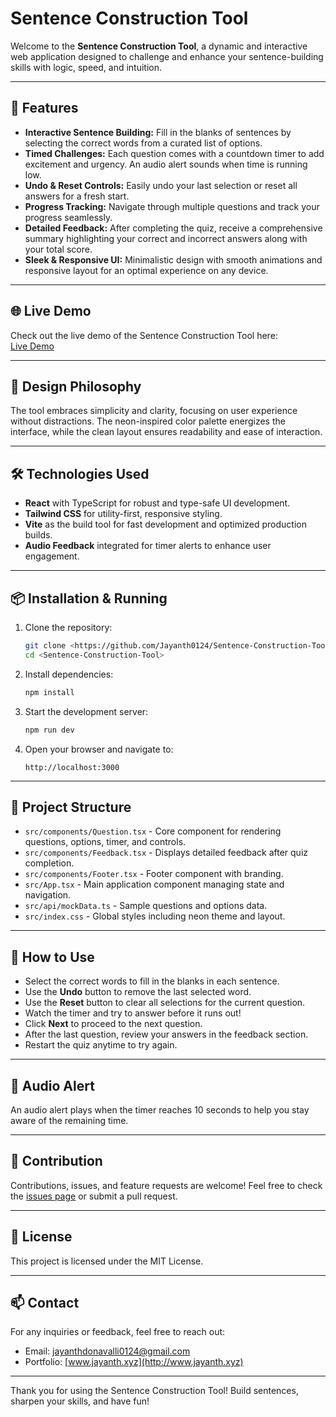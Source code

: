 # Sentence Construction Tool

Welcome to the **Sentence Construction Tool**, a dynamic and interactive web application designed to challenge and enhance your sentence-building skills with logic, speed, and intuition.

---

## 🚀 Features

- **Interactive Sentence Building:** Fill in the blanks of sentences by selecting the correct words from a curated list of options.
- **Timed Challenges:** Each question comes with a countdown timer to add excitement and urgency. An audio alert sounds when time is running low.
- **Undo & Reset Controls:** Easily undo your last selection or reset all answers for a fresh start.
- **Progress Tracking:** Navigate through multiple questions and track your progress seamlessly.
- **Detailed Feedback:** After completing the quiz, receive a comprehensive summary highlighting your correct and incorrect answers along with your total score.
- **Sleek & Responsive UI:** Minimalistic design with smooth animations and responsive layout for an optimal experience on any device.

---

## 🌐 Live Demo

Check out the live demo of the Sentence Construction Tool here:  
[Live Demo](http://localhost:3000)

---

## 🎨 Design Philosophy

The tool embraces simplicity and clarity, focusing on user experience without distractions. The neon-inspired color palette energizes the interface, while the clean layout ensures readability and ease of interaction.

---

## 🛠️ Technologies Used

- **React** with TypeScript for robust and type-safe UI development.
- **Tailwind CSS** for utility-first, responsive styling.
- **Vite** as the build tool for fast development and optimized production builds.
- **Audio Feedback** integrated for timer alerts to enhance user engagement.

---

## 📦 Installation & Running

1. Clone the repository:
   ```bash
   git clone <https://github.com/Jayanth0124/Sentence-Construction-Tool.git>
   cd <Sentence-Construction-Tool>
   ```

2. Install dependencies:
   ```bash
   npm install
   ```

3. Start the development server:
   ```bash
   npm run dev
   ```

4. Open your browser and navigate to:
   ```
   http://localhost:3000
   ```

---

## 🧩 Project Structure

- `src/components/Question.tsx` - Core component for rendering questions, options, timer, and controls.
- `src/components/Feedback.tsx` - Displays detailed feedback after quiz completion.
- `src/components/Footer.tsx` - Footer component with branding.
- `src/App.tsx` - Main application component managing state and navigation.
- `src/api/mockData.ts` - Sample questions and options data.
- `src/index.css` - Global styles including neon theme and layout.

---

## 🎯 How to Use

- Select the correct words to fill in the blanks in each sentence.
- Use the **Undo** button to remove the last selected word.
- Use the **Reset** button to clear all selections for the current question.
- Watch the timer and try to answer before it runs out!
- Click **Next** to proceed to the next question.
- After the last question, review your answers in the feedback section.
- Restart the quiz anytime to try again.

---

## 🎵 Audio Alert

An audio alert plays when the timer reaches 10 seconds to help you stay aware of the remaining time.

---

## 🤝 Contribution

Contributions, issues, and feature requests are welcome! Feel free to check the [issues page](#) or submit a pull request.

---

## 📜 License

This project is licensed under the MIT License.

---

## 📫 Contact

For any inquiries or feedback, feel free to reach out:

- Email: jayanthdonavalli0124@gmail.com  
- Portfolio: [www.jayanth.xyz](http://www.jayanth.xyz)

---

Thank you for using the Sentence Construction Tool! Build sentences, sharpen your skills, and have fun!
